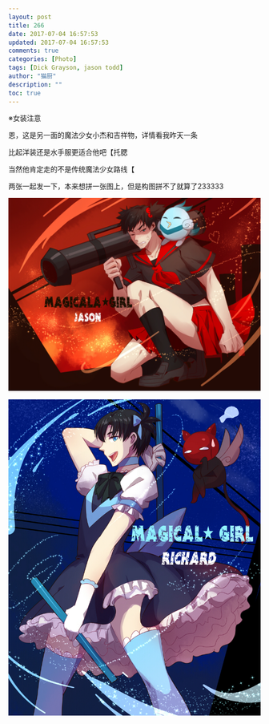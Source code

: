 ```yaml
---
layout: post
title: 266
date: 2017-07-04 16:57:53
updated: 2017-07-04 16:57:53
comments: true
categories: [Photo]
tags: [Dick Grayson, jason todd]
author: "猫厨"
description: ""
toc: true
---
```


<p>※女装注意</p> 
<p>恩，这是另一面的魔法少女小杰和吉祥物，详情看我昨天一条</p> 
<p>比起洋装还是水手服更适合他吧【托腮</p> 
<p>当然他肯定走的不是传统魔法少女路线【</p> 
<p>两张一起发一下，本来想拼一张图上，但是构图拼不了就算了233333</p>

![](https://raw.githubusercontent.com/alicewish/meowchain247/master/img_cVZNdzJtQk9JV2NNem1STXpDTis0R0NQL0IzV0hPb2hLVnZ4SnRUaFRZYkpWN3I3Z2xtUThnPT0.jpg)

![](https://raw.githubusercontent.com/alicewish/meowchain247/master/img_cVZNdzJtQk9JV2N3dUlXdGltSjVtZjJTeExMUTlUY0ZFd3NHVlpVUnRSOEZBb3hLNkJsaTlRPT0.jpg)